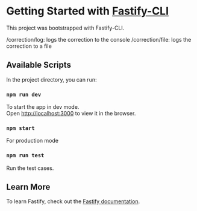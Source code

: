 # Getting Started with [Fastify-CLI](https://www.npmjs.com/package/fastify-cli)
This project was bootstrapped with Fastify-CLI.


/correction/log: logs the correction to the console
/correction/file: logs the correction to a file

## Available Scripts

In the project directory, you can run:

### `npm run dev`

To start the app in dev mode.\
Open [http://localhost:3000](http://localhost:3000) to view it in the browser.

### `npm start`

For production mode

### `npm run test`

Run the test cases.

## Learn More

To learn Fastify, check out the [Fastify documentation](https://fastify.dev/docs/latest/).
